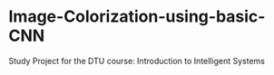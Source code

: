 # Image-Colorization-using-basic-CNN
Study Project for the DTU course: Introduction to Intelligent Systems
